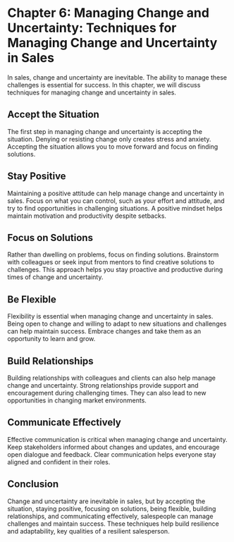 Chapter 6: Managing Change and Uncertainty: Techniques for Managing Change and Uncertainty in Sales
===================================================================================================

In sales, change and uncertainty are inevitable. The ability to manage these challenges is essential for success. In this chapter, we will discuss techniques for managing change and uncertainty in sales.

Accept the Situation
--------------------

The first step in managing change and uncertainty is accepting the situation. Denying or resisting change only creates stress and anxiety. Accepting the situation allows you to move forward and focus on finding solutions.

Stay Positive
-------------

Maintaining a positive attitude can help manage change and uncertainty in sales. Focus on what you can control, such as your effort and attitude, and try to find opportunities in challenging situations. A positive mindset helps maintain motivation and productivity despite setbacks.

Focus on Solutions
------------------

Rather than dwelling on problems, focus on finding solutions. Brainstorm with colleagues or seek input from mentors to find creative solutions to challenges. This approach helps you stay proactive and productive during times of change and uncertainty.

Be Flexible
-----------

Flexibility is essential when managing change and uncertainty in sales. Being open to change and willing to adapt to new situations and challenges can help maintain success. Embrace changes and take them as an opportunity to learn and grow.

Build Relationships
-------------------

Building relationships with colleagues and clients can also help manage change and uncertainty. Strong relationships provide support and encouragement during challenging times. They can also lead to new opportunities in changing market environments.

Communicate Effectively
-----------------------

Effective communication is critical when managing change and uncertainty. Keep stakeholders informed about changes and updates, and encourage open dialogue and feedback. Clear communication helps everyone stay aligned and confident in their roles.

Conclusion
----------

Change and uncertainty are inevitable in sales, but by accepting the situation, staying positive, focusing on solutions, being flexible, building relationships, and communicating effectively, salespeople can manage challenges and maintain success. These techniques help build resilience and adaptability, key qualities of a resilient salesperson.
